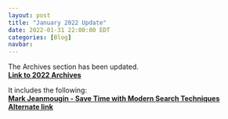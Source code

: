```yaml
---
layout: post
title: "January 2022 Update"
date: 2022-01-31 22:00:00 EDT
categories: [Blog]
navbar: 
---
```


The Archives section has been updated.  
**[Link to 2022 Archives](/archives/#2022)** 


It includes the following:  
**[Mark Jeanmougin - Save Time with Modern Search Techniques](/files/2022/20220113-jeanmougin-modernSearch-v4002.pdf)**  
**[Alternate link](https://github.com/markjx/search2018/blob/master/20220113-jeanmougin-modernSearch-v4002.pdf)**  
